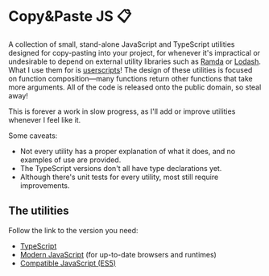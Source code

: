 # Copy&Paste JS 📋

A collection of small, stand-alone JavaScript and TypeScript utilities designed for copy-pasting into your project, for whenever it's impractical or undesirable to depend on external utility libraries such as [Ramda][ramda] or [Lodash][lodash]. What I use them for is [userscripts][userscripts]! The design of these utilities is focused on function composition—many functions return other functions that take more arguments. All of the code is released onto the public domain, so steal away!

This is forever a work in slow progress, as I'll add or improve utilities whenever I feel like it.

Some caveats:

- Not every utility has a proper explanation of what it does, and no examples of use are provided.
- The TypeScript versions don't all have type declarations yet.
- Although there's unit tests for every utility, most still require improvements.

[ramda]: https://ramdajs.com/
[lodash]: https://lodash.com/
[userscripts]: https://en.wikipedia.org/wiki/Userscript

## The utilities

Follow the link to the version you need:

- [TypeScript](./typescript.md)
- [Modern JavaScript](./modern-js.md) (for up-to-date browsers and runtimes)
- [Compatible JavaScript (ES5)](./compatible-js.md)

